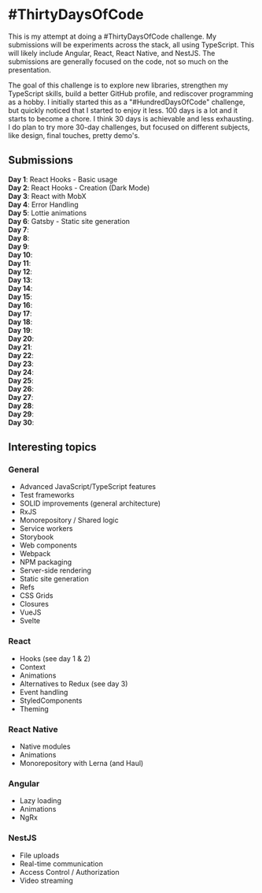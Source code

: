 # #ThirtyDaysOfCode

This is my attempt at doing a #ThirtyDaysOfCode challenge. My submissions will be experiments across the stack, all using TypeScript. This will likely include Angular, React, React Native, and NestJS. The submissions are generally focused on the code, not so much on the presentation.

The goal of this challenge is to explore new libraries, strengthen my TypeScript skills, build a better GitHub profile, and rediscover programming as a hobby. I initially started this as a "#HundredDaysOfCode" challenge, but quickly noticed that I started to enjoy it less. 100 days is a lot and it starts to become a chore. I think 30 days is achievable and less exhausting. I do plan to try more 30-day challenges, but focused on different subjects, like design, final touches, pretty demo's.

## Submissions

**Day 1**: React Hooks - Basic usage\
**Day 2**: React Hooks - Creation (Dark Mode)\
**Day 3**: React with MobX\
**Day 4**: Error Handling\
**Day 5**: Lottie animations\
**Day 6**: Gatsby - Static site generation\
**Day 7**:\
**Day 8**:\
**Day 9**:\
**Day 10**:\
**Day 11**:\
**Day 12**:\
**Day 13**:\
**Day 14**:\
**Day 15**:\
**Day 16**:\
**Day 17**:\
**Day 18**:\
**Day 19**:\
**Day 20**:\
**Day 21**:\
**Day 22**:\
**Day 23**:\
**Day 24**:\
**Day 25**:\
**Day 26**:\
**Day 27**:\
**Day 28**:\
**Day 29**:\
**Day 30**:

## Interesting topics

### General

- Advanced JavaScript/TypeScript features
- Test frameworks
- SOLID improvements (general architecture)
- RxJS
- Monorepository / Shared logic
- Service workers
- Storybook
- Web components
- Webpack
- NPM packaging
- Server-side rendering
- Static site generation
- Refs
- CSS Grids
- Closures
- VueJS
- Svelte

### React

- Hooks (see day 1 & 2)
- Context
- Animations
- Alternatives to Redux (see day 3)
- Event handling
- StyledComponents
- Theming

### React Native

- Native modules
- Animations
- Monorepository with Lerna (and Haul)

### Angular

- Lazy loading
- Animations
- NgRx

### NestJS

- File uploads
- Real-time communication
- Access Control / Authorization
- Video streaming

